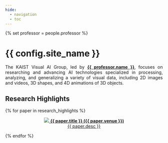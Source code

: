 ```yaml
---
hide:
  - navigation
  - toc
---
```


<style>
p { text-align: justify; }

.md-typeset h2 {
    margin: 0.5em 0 0 0;
}

.container {
    display: grid;
    grid-template-columns: 1fr 1fr;
    grid-gap: 1rem;
}

.swiper {
    width: 100%;
    height: 100%;
}

.swiper-slide {
    margin-bottom: 1em;
}

.news {
    justify-items: center;
    align-items: center;
}

.gallery {
    justify-items: center;
    align-items: center;
}

.gallery h2 {
    margin: 0.5em 0 0.5em 0;
}

@media only screen and (max-width: 600px) {
    .container {
        grid-template-columns: 1fr;
    }
}
</style>


{% set professor = people.professor %}


# {{ config.site_name }}
The KAIST Visual AI Group, led by <a href="{{ professor.web }}" target="_blank">__{{ professor.name }}__</a>, focuses on researching and advancing AI technologies specialized in processing, analyzing, and generalizing a variety of visual data, including 2D images and videos, 3D shapes, and 4D animations of 3D objects.

<!-- Link Swiper's CSS -->
<link rel="stylesheet" href="https://cdn.jsdelivr.net/npm/swiper@11/swiper-bundle.min.css" />

<!-- Research Highlights -->
<div class="swiper research-highlights-swiper" markdown>

## Research Highlights
<div class="swiper-wrapper" markdown>

{% for paper in research_highlights %}
<div class="swiper-slide" markdown>

<a href="{{ paper.link }}" target=_blank>
<div class="card" markdown>
<center markdown>
<img src="./assets/teasers/{{ paper.key }}-teaser.png" markdown>
<b>{{ paper.title }} ({{ paper.venue }})</b><br>
{{ paper.desc }}<br>
</center>
</div>
</a>

</div>
{% endfor %}

</div>
<div class="swiper-pagination"></div>
</div>


<div class="container" markdown>

<!-- News -->
<div class="news" markdown>
## News
{% for item in news %}
{% if loop.index <= 3 %}
- __[{{ item.time }}]__ {% if item.link %}<a href="{{ item.link }}" target="_blank">{{ item.title }}</a>{% else %}{{ item.title }}{% endif %}
{% endif %}
{% endfor %}

[__View all__](news.md)
</div>

<!-- 3D Gallery -->
<div class="gallery" markdown>
## 3D Gallery

<iframe width="100%" height="240em" src="./assets/gallery/nupzuki1.html" frameborder="0" scrolling="no"></iframe>

</div>

</div>



<!-- Swiper JS -->
<script src="https://cdn.jsdelivr.net/npm/swiper@11/swiper-bundle.min.js"></script>

<!-- Initialize Swiper -->
<script>
var swiper = new Swiper(".research-highlights-swiper", {
    spaceBetween: 30,
    centeredSlides: true,
    autoplay: {
        delay: 5000,
        disableOnInteraction: false,
    },
    pagination: {
        el: ".swiper-pagination",
        clickable: true,
    },
});
</script>

